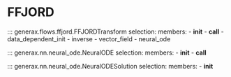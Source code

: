# FFJORD

::: generax.flows.ffjord.FFJORDTransform
    selection:
        members:
            - __init__
            - __call__
            - data_dependent_init
            - inverse
            - vector_field
            - neural_ode

::: generax.nn.neural_ode.NeuralODE
    selection:
        members:
            - __init__
            - __call__

::: generax.nn.neural_ode.NeuralODESolution
    selection:
        members:
            - __init__